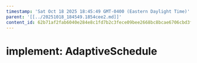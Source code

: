 ```yaml
---
timestamp: 'Sat Oct 18 2025 18:45:49 GMT-0400 (Eastern Daylight Time)'
parent: '[[../20251018_184549.1854cee2.md]]'
content_id: 62b71af2fab6040e284e8c1fd7b2c3fece09bee2668bc8bcae6706cbd3f5f81b
---
```


# implement: AdaptiveSchedule
